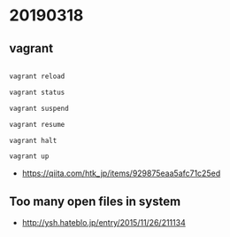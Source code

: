 # 20190318

## vagrant

```sh

vagrant reload

vagrant status

vagrant suspend

vagrant resume

vagrant halt

vagrant up

```

* https://qiita.com/htk_jp/items/929875eaa5afc71c25ed

## Too many open files in system

* http://ysh.hateblo.jp/entry/2015/11/26/211134


